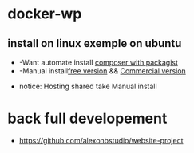 # docker-wp




## install on linux exemple on ubuntu

+ -Want automate install [composer with packagist](https://github.com/website-project-WP/composer-wp)
+ -Manual install[free version](https://github.com/website-project-WP/free-wp) && [Commercial version](https://github.com/website-project-WP/commercial-wp)

* notice: Hosting shared take Manual install
	
	
# back full developement

+ https://github.com/alexonbstudio/website-project
